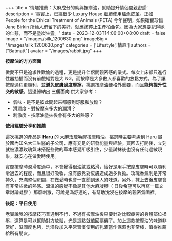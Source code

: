 +++
title = '情趣推薦：大麻成分的助興按摩油，幫助提升情侶間親密感'
description = '事實上，已經很少 Luxury House 繼續使用鱷魚皮革。正如 People for the Ethical Treatment of Animals (PETA) 今年聲明，如果確實珍惜 Jane Birkin 所給人們留下的美好，就應該停止生產柏金包。因為大家想要記得她的仁慈，而不是塗炭生靈。'
date = 2023-12-03T14:06:00+08:00
draft = false
image = "/images/silk_1200630.png"
imageBig = "/images/silk_1200630.png"
categories = ['Lifestyle','情趣']
authors = ["Batmatt"]
avatar = "/images/rabbit.jpg"
+++

**按摩油的方方面面**

做愛不只是追求性歡愉的過程，更是提升伴侶間親密感的儀式。每次上床都只進行性器抽插而沒有前戲絕對是大 NG，而按摩是大多數人都喜歡的放鬆方式。為了讓按摩過程更順利、並**避免皮膚過度摩擦**，挑選按摩油便格外重要，而且**能夠提升性交的敏感**。這邊歸納出 **三個面向** 供大家參考：

*   氣味 - 是不是彼此聞起來都感到舒服和放鬆？
*   滑潤度 - 對按摩有多大的潤滑？
*   刺激度 - 按摩油塗抹後會有多大的熱感？

**使用經驗分享和推薦**

這次挑選的產品是 **Haru** 的 [大麻玫瑰喚醒按摩精油](https://letsharu.com/product/glowsexmassageoil/)。挑選時主要考慮到 Haru 屬於國內知名大江生醫的子公司，應有充足的研發能量與經驗。買回去打開後，立刻就被濃濃玫瑰氣味搭配些微的草本感覺所吸引住，少量試抹後也沒有任何過敏現象，就安心在做愛時使用。

實際按摩時潤滑度適中，不會覺得很油膩或粘滑，恰好是用手按摩皮膚時可以順利滑過去的程度，而且很好吸收，沒有感覺對皮膚造成過多負擔。玫瑰香氣則是非常持久，充滿整個房間，在做愛時也會一直聞到迷人的味道。另外，抹上去後皮膚會有非常些微的熱感。溫溫的感覺不像是其他大麻凝膠（ 日後希望可以再寫一篇文章討論凝膠 ）那麼刺激，可說是滿舒適的，有幫助沈浸在按摩的親密氛圍裡。

**後記：平日使用**

老實說我的按摩技巧普通到不行，不過有按摩油後只要針對比較疲勞的身體部位揉壓，還算是可以幫助對方放鬆，光是這點就值回票價了。加上這款按摩油的味道非常好，滋潤度也夠，洗澡後加入平常習慣使用的乳液當作保濕也非常棒，值得推薦給所有朋友。